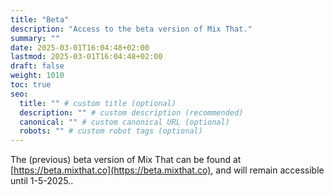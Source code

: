 ```yaml
---
title: "Beta"
description: "Access to the beta version of Mix That."
summary: ""
date: 2025-03-01T16:04:48+02:00
lastmod: 2025-03-01T16:04:48+02:00
draft: false
weight: 1010
toc: true
seo:
  title: "" # custom title (optional)
  description: "" # custom description (recommended)
  canonical: "" # custom canonical URL (optional)
  robots: "" # custom robot tags (optional)
---
```


The (previous) beta version of Mix That can be found at [https://beta.mixthat.co](https://beta.mixthat.co), and will remain accessible until 1-5-2025..
